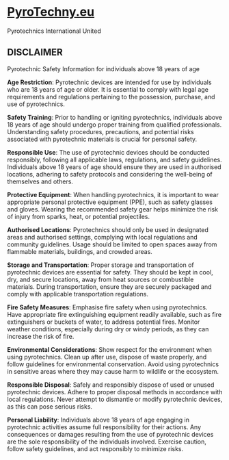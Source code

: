 # [PyroTechny.eu](https://pyrotechny.eu)

Pyrotechnics International United

## DISCLAIMER

Pyrotechnic Safety Information for individuals above 18 years of age

**Age Restriction**: Pyrotechnic devices are intended for use by individuals who are 18 years of age or older. It is essential to comply with legal age requirements and regulations pertaining to the possession, purchase, and use of pyrotechnics.

**Safety Training**: Prior to handling or igniting pyrotechnics, individuals above 18 years of age should undergo proper training from qualified professionals. Understanding safety procedures, precautions, and potential risks associated with pyrotechnic materials is crucial for personal safety.

**Responsible Use**: The use of pyrotechnic devices should be conducted responsibly, following all applicable laws, regulations, and safety guidelines. Individuals above 18 years of age should ensure they are used in authorised locations, adhering to safety protocols and considering the well-being of themselves and others.

**Protective Equipment**: When handling pyrotechnics, it is important to wear appropriate personal protective equipment (PPE), such as safety glasses and gloves. Wearing the recommended safety gear helps minimize the risk of injury from sparks, heat, or potential projectiles.

**Authorised Locations**: Pyrotechnics should only be used in designated areas and authorised settings, complying with local regulations and community guidelines. Usage should be limited to open spaces away from flammable materials, buildings, and crowded areas.

**Storage and Transportation**: Proper storage and transportation of pyrotechnic devices are essential for safety. They should be kept in cool, dry, and secure locations, away from heat sources or combustible materials. During transportation, ensure they are securely packaged and comply with applicable transportation regulations.

**Fire Safety Measures**: Emphasise fire safety when using pyrotechnics. Have appropriate fire extinguishing equipment readily available, such as fire extinguishers or buckets of water, to address potential fires. Monitor weather conditions, especially during dry or windy periods, as they can increase the risk of fire.

**Environmental Considerations**: Show respect for the environment when using pyrotechnics. Clean up after use, dispose of waste properly, and follow guidelines for environmental conservation. Avoid using pyrotechnics in sensitive areas where they may cause harm to wildlife or the ecosystem.

**Responsible Disposal**: Safely and responsibly dispose of used or unused pyrotechnic devices. Adhere to proper disposal methods in accordance with local regulations. Never attempt to dismantle or modify pyrotechnic devices, as this can pose serious risks.

**Personal Liability**: Individuals above 18 years of age engaging in pyrotechnic activities assume full responsibility for their actions. Any consequences or damages resulting from the use of pyrotechnic devices are the sole responsibility of the individuals involved. Exercise caution, follow safety guidelines, and act responsibly to minimize risks.
